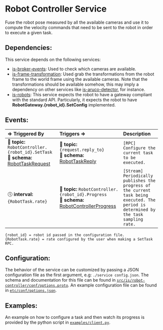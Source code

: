 Robot Controller Service
==================

Fuse the robot pose measured by all the available cameras and use it to compute the velocity commands that need to be sent to the robot in order to execute a given task.

Dependencies:
-----
This service depends on the following services:

* [is-broker-events](https://github.com/labviros/is-broker-events): Used to check which cameras are available.
* [is-frame-transformation](https://github.com/labviros/is-frame-transformation): Used grab the transformations from the robot frame to the world frame using the available cameras. Note that the transformations should be available somehow, this may imply a dependency on other services like [is-aruco-detector](https://github.com/labviros/is-aruco-detector), for instance.
* [is-robots](https://github.com/labviros/is-robots): This service expects the robot to have a gateway compliant with the standard API. Particularly, it expects the robot to have **RobotGateway.{robot_id}.SetConfig** implemented.


Events:
--------
<img width=1000/> ⇒ Triggered By | <img width=1000/> Triggers ⇒ | <img width=200/> Description  
:------------ | :-------- | :----------
:incoming_envelope: **topic:** `RobotController.{robot_id}.SetTask` <br> :gem: **schema:** [RobotTaskRequest] | :incoming_envelope: **topic:** `{request.reply_to}` <br> :gem: **schema:** [RobotTaskReply] | `[RPC] Configure the current task to be executed.`
:clock5: **interval:** `{RobotTask.rate}` | :incoming_envelope: **topic:** `RobotController.{robot_id}.Progress` <br> :gem: **schema:** [RobotControllerProgress] | `[Stream] Periodically publishes the progress of the current task being executed. The period is determined by the task sampling rate.`


[RobotTaskRequest]: https://github.com/labviros/is-msgs/tree/master/docs#is.robot.RobotTaskRequest
[RobotTaskReply]: https://github.com/labviros/is-msgs/tree/master/docs#is.robot.RobotTaskReply
[RobotControllerProgress]: https://github.com/labviros/is-msgs/tree/master/docs#is.robot.RobotControllerProgress
```
{robot_id} = robot id passed in the configuration file.
{RobotTask.rate} = rate configured by the user when making a SetTask RPC.
```

Configuration:
----------------
The behavior of the service can be customized by passing a JSON configuration file as the first argument, e.g: `./service config.json`. The schema and documentation for this file can be found in [`src/is/robot-controller/conf/options.proto`](src/is/robot-controller/conf/options.proto). An example configuration file can be found in [`etc/conf/options.json`](etc/conf/options.json).


Examples:
------------
An example on how to configure a task and then watch its progress is provided by the python script in [`examples/client.py`](examples/client.py).